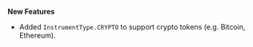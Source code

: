 **New Features**

* Added `InstrumentType.CRYPTO` to support crypto tokens (e.g. Bitcoin, Ethereum).